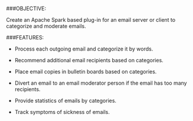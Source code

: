 ###OBJECTIVE:

Create an Apache Spark based plug-in for an email server or client to categorize and moderate emails.

###FEATURES:


- Process each outgoing email and categorize it by words.

- Recommend additional email recipients based on categories.

- Place email copies in bulletin boards based on categories.

- Divert an email to an email moderator person if the email has too many recipients.

- Provide statistics of emails by categories.

- Track symptoms of sickness of emails.
